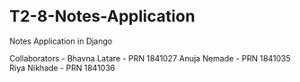 # T2-8-Notes-Application
Notes Application in Django


Collaborators - 
    Bhavna Latare - PRN 1841027
    Anuja Nemade - PRN 1841035
    Riya Nikhade - PRN 1841036
